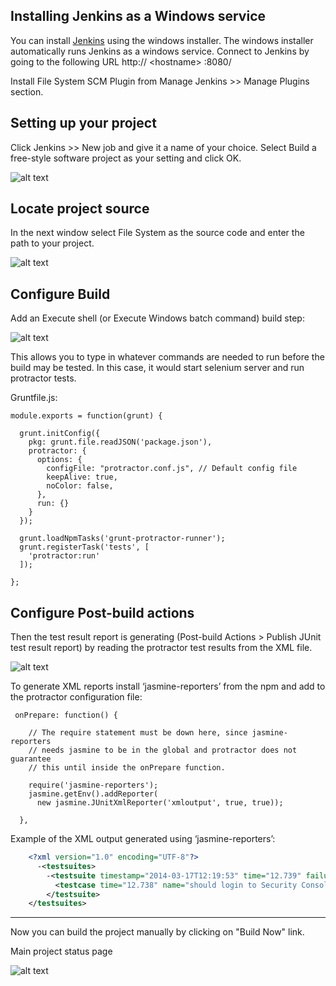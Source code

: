 ## Installing Jenkins as a Windows service

You can install [Jenkins](http://jenkins-ci.org/) using the windows installer. The windows installer automatically runs Jenkins as a windows service. 
Connect to Jenkins by going to the following URL http:// &lt;hostname&gt; :8080/

Install File System SCM Plugin from Manage Jenkins >> Manage Plugins section. 

## Setting up your project

Click Jenkins >> New job and give it a name of your choice. Select Build a free-style software project as your setting and click OK.

![alt text](https://github.com/wmgdsp/factory-testing-framework/raw/master/Documents/images/new_item.png "Create new job")

## Locate project source

In the next window select File System as the source code and enter the path to your project.

![alt text](https://github.com/wmgdsp/factory-testing-framework/raw/master/Documents/images/source_core.png "Locate project source")

## Configure Build
Add an Execute shell (or Execute Windows batch command) build step:
 
![alt text](https://github.com/wmgdsp/factory-testing-framework/raw/master/Documents/images/build.png "Configure Build")

This allows you to type in whatever commands are needed to run before the build may be tested. In this case, it would start selenium server and run protractor tests.

Gruntfile.js:

    module.exports = function(grunt) {
    
      grunt.initConfig({
        pkg: grunt.file.readJSON('package.json'),
        protractor: {
          options: {
            configFile: "protractor.conf.js", // Default config file
            keepAlive: true,
            noColor: false,
          },
          run: {}
        }
      });
    
      grunt.loadNpmTasks('grunt-protractor-runner'); 
      grunt.registerTask('tests', [
        'protractor:run'
      ]);
    
    };

## Configure Post-build actions
Then the test result report is generating (Post-build Actions > Publish JUnit test result report) by reading the protractor test results from the XML file.

![alt text](https://github.com/wmgdsp/factory-testing-framework/raw/master/Documents/images/post_build.png "Configure Post-build actions")

To generate XML reports  install ‘jasmine-reporters’ from the npm and add to the protractor configuration file:

     onPrepare: function() {
    
        // The require statement must be down here, since jasmine-reporters
        // needs jasmine to be in the global and protractor does not guarantee
        // this until inside the onPrepare function.
    
        require('jasmine-reporters');
        jasmine.getEnv().addReporter(
          new jasmine.JUnitXmlReporter('xmloutput', true, true));
    
      },

Example of the XML output generated using ‘jasmine-reporters’:
```xml
    <?xml version="1.0" encoding="UTF-8"?>
      -<testsuites> 
        -<testsuite timestamp="2014-03-17T12:19:53" time="12.739" failures="0" tests="1" errors="0" name="Project tests">                 
          <testcase time="12.738" name="should login to Security Console" classname="my app"/>
        </testsuite>
    </testsuites>
```
---------

Now you can build the project manually by clicking on "Build Now" link.

Main project status page

![alt text](https://github.com/wmgdsp/factory-testing-framework/raw/master/Documents/images/status_page.png "Main project status page")
